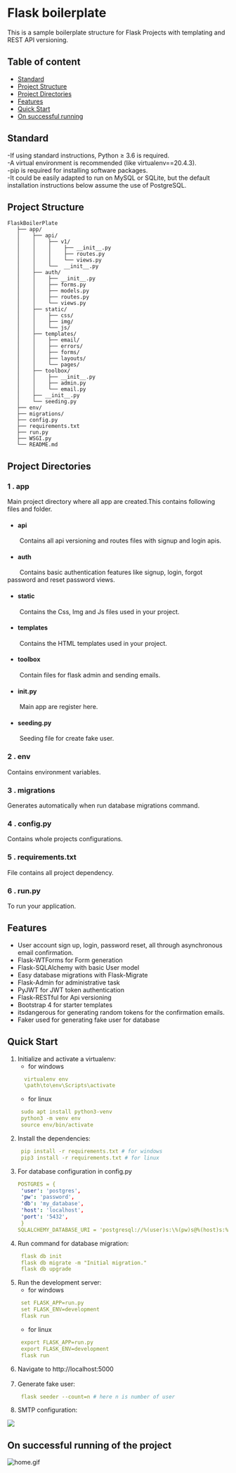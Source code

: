 # Flask boilerplate 
This is a sample boilerplate structure for Flask Projects with templating and REST API versioning.

## Table of content
- [Standard](#standard)
- [Project Structure](#project-structure)
- [Project Directories](#project-directories)
- [Features](#features)
- [Quick Start](#quick-start)
- [On successful running](#on-successful-running)
## Standard
-If using standard instructions, Python ≥ 3.6 is required.<br/>
-A virtual environment is recommended (like virtualenv==20.4.3).<br/>
-pip is required for installing software packages.<br/>
-It could be easily adapted to run on MySQL or SQLite, but the default installation instructions below assume the use of PostgreSQL.
## Project Structure
```
FlaskBoilerPlate
   ├── app/
   │    ├── api/
   │    │    ├── v1/
   │    │    │    ├── __init__.py
   │    │    │    ├── routes.py 
   │    │    │    └── views.py     
   │    │    └──  __init__.py
   │    ├── auth/   
   │    │    ├── __init__.py
   │    │    ├── forms.py
   │    │    ├── models.py
   │    │    ├── routes.py
   │    │    └── views.py
   │    ├── static/
   │    │    ├── css/
   │    │    ├── img/
   │    │    └── js/
   │    ├── templates/
   │    │    ├── email/
   │    │    ├── errors/
   │    │    ├── forms/ 
   │    │    ├── layouts/
   │    │    └── pages/ 
   │    ├── toolbox/
   │    │    ├── __init__.py 
   │    │    ├── admin.py
   │    │    └── email.py   
   │    ├── __init__.py
   │    └── seeding.py
   ├── env/
   ├── migrations/
   ├── config.py
   ├── requirements.txt
   ├── run.py
   ├── WSGI.py
   └── README.md
```
## Project Directories
### 1 . app
Main project directory where all app are created.This contains following files and folder. 
* #### api
&emsp;&emsp;Contains all api versioning and routes files with signup and login apis.
* #### auth
&emsp;&emsp;Contains basic authentication features like signup, login, forgot password and reset password views. 
* #### static
&emsp;&emsp;Contains the Css, Img and Js files used in your project.
* #### templates
&emsp;&emsp;Contains the HTML templates used in your project.
* #### toolbox
&emsp;&emsp;Contain files for flask admin and sending emails.
* #### init.py
&emsp;&emsp;Main app are register here.
* #### seeding.py
&emsp;&emsp;Seeding file for create fake user.
### 2 . env
Contains environment variables.
### 3 . migrations
Generates automatically when run database migrations command.
### 4 . config.py
Contains whole projects configurations. 
### 5 . requirements.txt
File contains all project dependency.
### 6 . run.py
To run your application.

## Features
* User account sign up, login, password reset, all through asynchronous email confirmation.
* Flask-WTForms for Form generation
* Flask-SQLAlchemy with basic User model
* Easy database migrations with Flask-Migrate
* Flask-Admin for administrative task
* PyJWT for JWT token authentication
* Flask-RESTful for Api versioning
* Bootstrap 4 for starter templates
* itsdangerous for generating random tokens for the confirmation emails.
* Faker used for generating fake user for database

## Quick Start
1. Initialize and activate a virtualenv:
   * for windows
   ```yaml
     virtualenv env
     \path\to\env\Scripts\activate
    ```
   * for linux
   ```yaml  
    sudo apt install python3-venv
    python3 -m venv env
    source env/bin/activate
   ```
2. Install the dependencies:
   ```yaml  
    pip install -r requirements.txt # for windows
    pip3 install -r requirements.txt # for linux
   ```
3. For database configuration in config.py
   ```yaml 
   POSTGRES = {
    'user': 'postgres',
    'pw': 'password',
    'db': 'my_database',
    'host': 'localhost',
    'port': '5432',
    }
   SQLALCHEMY_DATABASE_URI = 'postgresql://%(user)s:\%(pw)s@%(host)s:%(port)s/%(db)s' % POSTGRES 
   ```
4. Run command for database migration:
   ```yaml  
    flask db init
    flask db migrate -m "Initial migration."
    flask db upgrade
   ```
5. Run the development server:
   * for windows
   ```yaml  
    set FLASK_APP=run.py
    set FLASK_ENV=development
    flask run
   ```
   * for linux
   ```yaml  
    export FLASK_APP=run.py
    export FLASK_ENV=development
    flask run
   ```
6. Navigate to http://localhost:5000
   <br/>
   <br/>
7. Generate fake user:
   ```yaml  
    flask seeder --count=n # here n is number of user
   ```
8. SMTP configuration:

![](app/static/img/snippet.png)

## On successful running of the project
![home.gif](app/static/img/home.gif)
